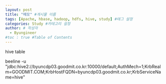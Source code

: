 ```yaml
---
layout: post
title: "메모" #게시물 이름
tags: [Apache, hbase, hadoop, hdfs, hive, study] #태그 설정
categories: Study #카테고리 설정
author: # 작성자
  - Byungineer
#toc : true #Table of Contents
---
```


hive table


beeline -u "jdbc:hive2://byuncdp03.goodmit.co.kr:10000/default;AuthMech=1;KrbRealm=GOODMIT.COM;KrbHostFQDN=byuncdp03.goodmit.co.kr;KrbServiceName=hive"